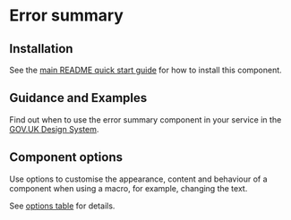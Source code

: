 # Error summary

## Installation

See the [main README quick start guide](https://github.com/alphagov/govuk-frontend/tree/test_moving_docs#quick-start) for how to install this component.

## Guidance and Examples

Find out when to use the error summary component in your service in the [GOV.UK Design System](https://design-system.service.gov.uk/components/error-summary).

## Component options

Use options to customise the appearance, content and behaviour of a component when using a macro, for example, changing the text.

See [options table](https://design-system.service.gov.uk/components/error-summary/#options-error-summary-example) for details.
